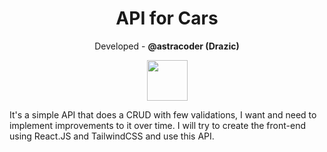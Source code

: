 <h1 align="center">API for Cars</h1>
<p align="center">Developed - <b>@astracoder (Drazic)</b></p>

<p align="center">
  <img width=65 height=65 src="https://cdn.jsdelivr.net/gh/devicons/devicon@latest/icons/nodejs/nodejs-original-wordmark.svg" />
</p>

<p>
  It's a simple API that does a CRUD with few validations, I want and need to implement improvements to it over time. I will try to create the front-end using React.JS and TailwindCSS and use this API.
</p>

